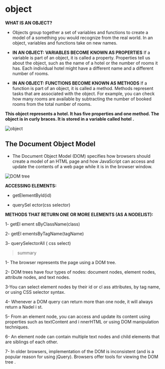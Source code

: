 # object

**WHAT IS AN OBJECT?**

- Objects group together a set of variables and functions to create a model
  of a something you would recognize from the real world. In an object,
  variables and functions take on new names.

- **IN AN OBJECT: VARIABLES BECOME KNOWN AS PROPERTIES**
  If a variable is part of an object, it is called a
  property. Properties tell us about the object, such as
  the name of a hotel or the number of rooms it has.
  Each individual hotel might have a different name
  and a different number of rooms.

- **IN AN OBJECT: FUNCTIONS BECOME KNOWN AS METHODS**
  If a function is part of an object, it is called a method.
  Methods represent tasks that are associated with
  the object. For example, you can check how many
  rooms are available by subtracting the number of
  booked rooms from the total number of rooms.

**This object represents a hotel. It has five properties and one method. The object is in curly braces. It is stored in a variable called hotel .**

![object](https://miro.medium.com/max/1964/1*FV5pGUFrVhshmxQI9WdsuA.png)

## The Document Object Model

- The Document Object Model (DOM) specifies
  how browsers should create a model of an HTML
  page and how JavaScript can access and update the
  contents of a web page while it is in the browser window.

![DOM tree](https://snipcademy.com/img/articles/javascript-document-object-model/dom.svg)

**ACCESSING ELEMENTS:**

- getElementByld(id)

- querySel ector(css selector)

**METHODS THAT RETURN ONE OR MORE ELEMENTS (AS A NODELIST):**

1- getEl ement sByClassName(class)

2- getEl ementsByTagName(tagName)

3- querySelectorAll ( css select)

> summary

1- The browser represents the page using a DOM tree.

2- DOM trees have four types of nodes: document nodes,
element nodes, attribute nodes, and text nodes.

3-You can select element nodes by their id or cl ass
attributes, by tag name, or using CSS selector syntax.

4- Whenever a DOM query can return more than one
node, it will always return a Nadel i st.

5- From an element node, you can access and update its
content using properties such as textContent and
i nnerHTML or using DOM manipulation techniques.

6- An element node can contain multiple text nodes and
child elements that are siblings of each other.

7- In older browsers, implementation of the DOM is
inconsistent (and is a popular reason for using jQuery).
Browsers offer tools for viewing the DOM tree .
